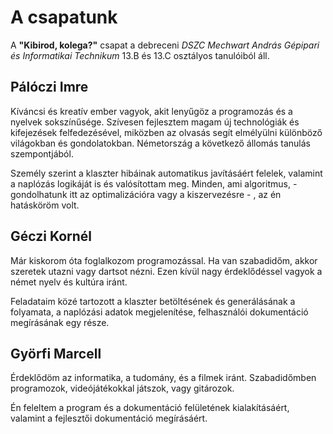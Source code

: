 # A csapatunk

A **"Kibirod, kolega?"** csapat a debreceni _DSZC Mechwart András Gépipari és Informatikai Technikum_ 13.B és 13.C osztályos tanulóiból áll.

## Pálóczi Imre

Kíváncsi és kreatív ember vagyok, akit lenyűgöz a programozás és a nyelvek sokszínűsége. Szívesen fejlesztem magam új technológiák és kifejezések felfedezésével, miközben az olvasás segít elmélyülni különböző világokban és gondolatokban. Németország a következő állomás tanulás szempontjából.

Személy szerint a klaszter hibáinak automatikus javításáért felelek, valamint a naplózás logikáját is és valósítottam meg. Minden, ami algoritmus, - gondolhatunk itt az optimalizációra vagy a kiszervezésre - , az én hatásköröm volt.

## Géczi Kornél

Már kiskorom óta foglalkozom programozással. Ha van szabadidőm, akkor szeretek utazni vagy dartsot nézni. Ezen kívül nagy érdeklődéssel vagyok a német nyelv és kultúra iránt.

Feladataim közé tartozott a klaszter betöltésének és generálásának a folyamata, a naplózási adatok megjelenítése, felhasználói dokumentáció megírásának egy része.

## Györfi Marcell

Érdeklődöm az informatika, a tudomány, és a filmek iránt. Szabadidőmben programozok, videójátékokkal játszok, vagy gitározok.

Én feleltem a program és a dokumentáció felületének kialakításáért, valamint a fejlesztői dokumentáció megírásáért.
